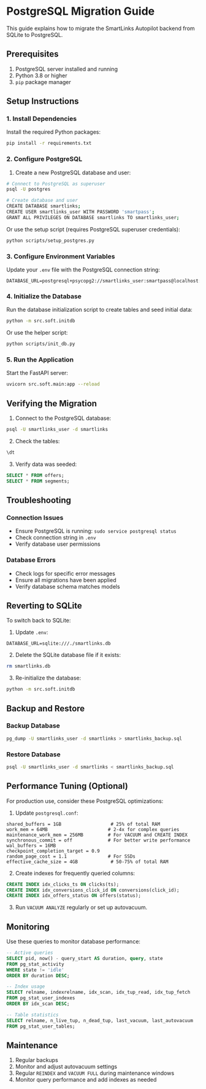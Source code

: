 # PostgreSQL Migration Guide

This guide explains how to migrate the SmartLinks Autopilot backend from SQLite to PostgreSQL.

## Prerequisites

1. PostgreSQL server installed and running
2. Python 3.8 or higher
3. `pip` package manager

## Setup Instructions

### 1. Install Dependencies

Install the required Python packages:

```bash
pip install -r requirements.txt
```

### 2. Configure PostgreSQL

1. Create a new PostgreSQL database and user:

```bash
# Connect to PostgreSQL as superuser
psql -U postgres

# Create database and user
CREATE DATABASE smartlinks;
CREATE USER smartlinks_user WITH PASSWORD 'smartpass';
GRANT ALL PRIVILEGES ON DATABASE smartlinks TO smartlinks_user;
```

Or use the setup script (requires PostgreSQL superuser credentials):

```bash
python scripts/setup_postgres.py
```

### 3. Configure Environment Variables

Update your `.env` file with the PostgreSQL connection string:

```
DATABASE_URL=postgresql+psycopg2://smartlinks_user:smartpass@localhost:5432/smartlinks
```

### 4. Initialize the Database

Run the database initialization script to create tables and seed initial data:

```bash
python -m src.soft.initdb
```

Or use the helper script:

```bash
python scripts/init_db.py
```

### 5. Run the Application

Start the FastAPI server:

```bash
uvicorn src.soft.main:app --reload
```

## Verifying the Migration

1. Connect to the PostgreSQL database:

```bash
psql -U smartlinks_user -d smartlinks
```

2. Check the tables:

```sql
\dt
```

3. Verify data was seeded:

```sql
SELECT * FROM offers;
SELECT * FROM segments;
```

## Troubleshooting

### Connection Issues

- Ensure PostgreSQL is running: `sudo service postgresql status`
- Check connection string in `.env`
- Verify database user permissions

### Database Errors

- Check logs for specific error messages
- Ensure all migrations have been applied
- Verify database schema matches models

## Reverting to SQLite

To switch back to SQLite:

1. Update `.env`:

```
DATABASE_URL=sqlite:///./smartlinks.db
```

2. Delete the SQLite database file if it exists:

```bash
rm smartlinks.db
```

3. Re-initialize the database:

```bash
python -m src.soft.initdb
```

## Backup and Restore

### Backup Database

```bash
pg_dump -U smartlinks_user -d smartlinks > smartlinks_backup.sql
```

### Restore Database

```bash
psql -U smartlinks_user -d smartlinks < smartlinks_backup.sql
```

## Performance Tuning (Optional)

For production use, consider these PostgreSQL optimizations:

1. Update `postgresql.conf`:

```
shared_buffers = 1GB                  # 25% of total RAM
work_mem = 64MB                      # 2-4x for complex queries
maintenance_work_mem = 256MB         # For VACUUM and CREATE INDEX
synchronous_commit = off             # For better write performance
wal_buffers = 16MB
checkpoint_completion_target = 0.9
random_page_cost = 1.1               # For SSDs
effective_cache_size = 4GB            # 50-75% of total RAM
```

2. Create indexes for frequently queried columns:

```sql
CREATE INDEX idx_clicks_ts ON clicks(ts);
CREATE INDEX idx_conversions_click_id ON conversions(click_id);
CREATE INDEX idx_offers_status ON offers(status);
```

3. Run `VACUUM ANALYZE` regularly or set up autovacuum.

## Monitoring

Use these queries to monitor database performance:

```sql
-- Active queries
SELECT pid, now() - query_start AS duration, query, state 
FROM pg_stat_activity 
WHERE state != 'idle' 
ORDER BY duration DESC;

-- Index usage
SELECT relname, indexrelname, idx_scan, idx_tup_read, idx_tup_fetch
FROM pg_stat_user_indexes 
ORDER BY idx_scan DESC;

-- Table statistics
SELECT relname, n_live_tup, n_dead_tup, last_vacuum, last_autovacuum
FROM pg_stat_user_tables;
```

## Maintenance

1. Regular backups
2. Monitor and adjust autovacuum settings
3. Regular `REINDEX` and `VACUUM FULL` during maintenance windows
4. Monitor query performance and add indexes as needed
